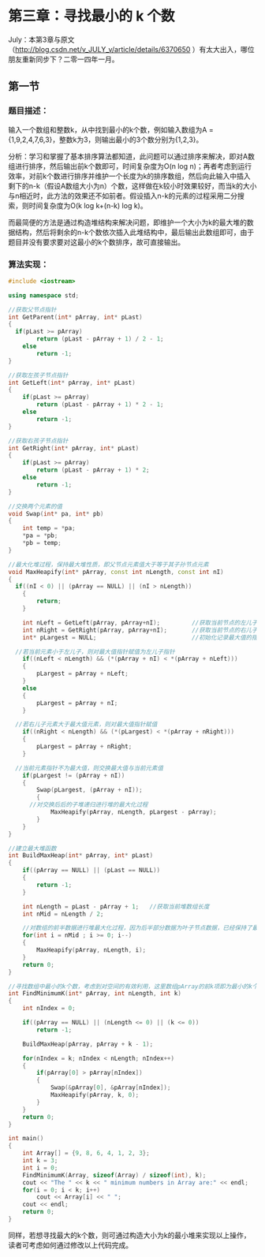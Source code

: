 # 第三章：寻找最小的 k 个数


July：本第3章与原文 （http://blog.csdn.net/v_JULY_v/article/details/6370650 ）有太大出入，哪位朋友重新同步下？二零一四年一月。

## 第一节

### 题目描述：

输入一个数组和整数k，从中找到最小的k个数，例如输入数组为A = {1,9,2,4,7,6,3}，整数k为3，则输出最小的3个数分别为{1,2,3}。

分析：学习和掌握了基本排序算法都知道，此问题可以通过排序来解决，即对A数组进行排序，然后输出前k个数即可，时间复杂度为O(n log n)；再者考虑到运行效率，对前k个数进行排序并维护一个长度为k的排序数组，然后向此输入中插入剩下的n-k（假设A数组大小为n）个数，这样做在k较小时效果较好，而当k的大小与n相近时，此方法的效果还不如前者。假设插入n-k的元素的过程采用二分搜索，则时间复杂度为O(k log k+(n-k) log k)。

而最简便的方法是通过构造堆结构来解决问题，即维护一个大小为k的最大堆的数据结构，然后将剩余的n-k个数依次插入此堆结构中，最后输出此数组即可，由于题目并没有要求要对这最小的k个数排序，故可直接输出。

### 算法实现：

```cpp
#include <iostream>

using namespace std;

//获取父节点指针
int GetParent(int* pArray, int* pLast)
{
  if(pLast >= pArray)
        return (pLast - pArray + 1) / 2 - 1;
    else
        return -1;
}

//获取左孩子节点指针
int GetLeft(int* pArray, int* pLast)
{
    if(pLast >= pArray)
        return (pLast - pArray + 1) * 2 - 1;
    else
        return -1;
}

//获取右孩子节点指针
int GetRight(int* pArray, int* pLast)
{
    if(pLast >= pArray)
        return (pLast - pArray + 1) * 2;
    else
        return -1;
}

//交换两个元素的值
void Swap(int* pa, int* pb)
{
    int temp = *pa;
    *pa = *pb;
    *pb = temp;
}

//最大化堆过程，保持最大堆性质，即父节点元素值大于等于其子孙节点元素
void MaxHeapify(int* pArray, const int nLength, const int nI)
{
  if((nI < 0) || (pArray == NULL) || (nI > nLength))
    {
        return;
    }

    int nLeft = GetLeft(pArray, pArray+nI);         //获取当前节点的左儿子索引
    int nRight = GetRight(pArray, pArray+nI);       //获取当前节点的右儿子索引
    int* pLargest = NULL;                           //初始化记录最大值的指针

  //若当前元素小于左儿子，则对最大值指针赋值为左儿子指针
    if((nLeft < nLength) && (*(pArray + nI) < *(pArray + nLeft)))
    {
        pLargest = pArray + nLeft;
    }
    else
    {
        pLargest = pArray + nI;
    }

  //若右儿子元素大于最大值元素，则对最大值指针赋值
    if((nRight < nLength) && (*(pLargest) < *(pArray + nRight)))
    {
        pLargest = pArray + nRight;
    }

  //当前元素指针不为最大值，则交换最大值与当前元素值
    if(pLargest != (pArray + nI))
    {
        Swap(pLargest, (pArray + nI));
        {
      //对交换后后的子堆递归进行堆的最大化过程
            MaxHeapify(pArray, nLength, pLargest - pArray);
        }
    }
}

//建立最大堆函数
int BuildMaxHeap(int* pArray, int* pLast)
{
    if((pArray == NULL) || (pLast == NULL))
    {
        return -1;
    }

    int nLength = pLast - pArray + 1;   //获取当前堆数组长度
    int nMid = nLength / 2;

    //对数组的前半数据进行堆最大化过程，因为后半部分数据为叶子节点数据，已经保持了最大堆性质
    for(int i = nMid ; i >= 0; i--)
    {
        MaxHeapify(pArray, nLength, i);
    }
    return 0;
}

//寻找数组中最小的k个数，考虑到对空间的有效利用，这里数组pArray的前k项即为最小的k个数，函数正确返回0，错误返回-1
int FindMinimumK(int* pArray, int nLength, int k)
{
    int nIndex = 0;

    if((pArray == NULL) || (nLength <= 0) || (k <= 0))
        return -1;

    BuildMaxHeap(pArray, pArray + k - 1);

    for(nIndex = k; nIndex < nLength; nIndex++)
    {
        if(pArray[0] > pArray[nIndex])
        {
            Swap(&pArray[0], &pArray[nIndex]);
            MaxHeapify(pArray, k, 0);
        }
    }
    return 0;
}

int main()
{
    int Array[] = {9, 8, 6, 4, 1, 2, 3};
    int k = 3;
    int i = 0;
    FindMinimumK(Array, sizeof(Array) / sizeof(int), k);
    cout << "The " << k << " minimum numbers in Array are:" << endl;
    for(i = 0; i < k; i++)
        cout << Array[i] << " ";
    cout << endl;
    return 0;
}
```

同样，若想寻找最大的k个数，则可通过构造大小为k的最小堆来实现以上操作，读者可考虑如何通过修改以上代码完成。
